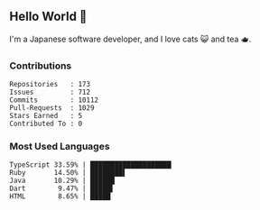 ## Hello World 👋

I'm a Japanese software developer, and I love cats 😺 and tea 🫖.

### Contributions

    Repositories   : 173
    Issues         : 712
    Commits        : 10112
    Pull-Requests  : 1029
    Stars Earned   : 5
    Contributed To : 0

### Most Used Languages

    TypeScript 33.59% | ████████████████████
    Ruby       14.50% | ████████▌
    Java       10.29% | ██████
    Dart        9.47% | █████▌
    HTML        8.65% | █████

